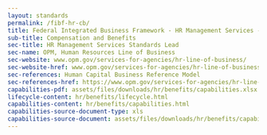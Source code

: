```yaml
---
layout: standards
permalink: /fibf-hr-cb/
title: Federal Integrated Business Framework - HR Management Services - Compensation and Benefits
sub-title: Compensation and Benefits
sec-title: HR Management Services Standards Lead
sec-name: OPM, Human Resources Line of Business
sec-website: www.opm.gov/services-for-agencies/hr-line-of-business/
sec-website-href: www.opm.gov/services-for-agencies/hr-line-of-business/
sec-references: Human Capital Business Reference Model
sec-references-href: https://www.opm.gov/services-for-agencies/hr-line-of-business/hc-business-reference-model/
capabilities-pdf: assets/files/downloads/hr/benefits/capabilities.xlsx
lifecycle-content: hr/benefits/lifecycle.html
capabilities-content: hr/benefits/capabilities.html
capabilities-source-document-type: xls
capabilities-source-document: assets/files/downloads/hr/benefits/capabilities.xlsx
---
```

